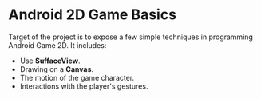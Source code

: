 # Android 2D Game Basics

Target of the project is to expose a few simple techniques in  programming Android Game 2D. It includes:
- Use **SuffaceView**.
- Drawing on a **Canvas**.
- The motion of the game character.
- Interactions with the player's gestures.
